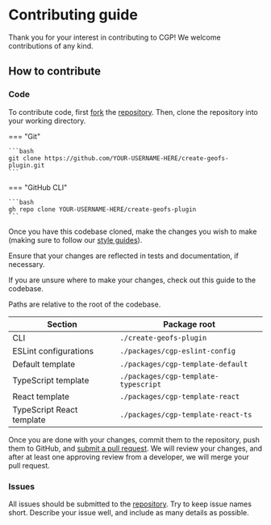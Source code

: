 # Contributing guide

Thank you for your interest in contributing to CGP! We welcome contributions of any kind.

## How to contribute

### Code

To contribute code, first [fork][] the [repository][]. Then, clone the repository into your working directory.

=== "Git"

    ```bash
    git clone https://github.com/YOUR-USERNAME-HERE/create-geofs-plugin.git
    ```

=== "GitHub CLI"

    ```bash
    gh repo clone YOUR-USERNAME-HERE/create-geofs-plugin
    ```

Once you have this codebase cloned, make the changes you wish to make (making sure to follow our [style guides][]).

Ensure that your changes are reflected in tests and documentation, if necessary.

If you are unsure where to make your changes, check out this guide to the codebase.

Paths are relative to the root of the codebase.

| Section                   | Package root                         |
| ------------------------- | ------------------------------------ |
| CLI                       | `./create-geofs-plugin`              |
| ESLint configurations     | `./packages/cgp-eslint-config`       |
| Default template          | `./packages/cgp-template-default`    |
| TypeScript template       | `./packages/cgp-template-typescript` |
| React template            | `./packages/cgp-template-react`      |
| TypeScript React template | `./packages/cgp-template-react-ts`   |

Once you are done with your changes, commit them to the repository, push them to GitHub, and [submit a pull request][].
We will review your changes, and after at least one approving review from a developer, we will merge your pull request.

### Issues

All issues should be submitted to the [repository][]. Try to keep issue names short.
Describe your issue well, and include as many details as possible.

[fork]: https://docs.github.com/en/get-started/quickstart/fork-a-repo
[repository]: https://github.com/gpsystem/create-geofs-plugin
[style guides]: ./style/index.md
[submit a pull request]: https://docs.github.com/en/desktop/contributing-and-collaborating-using-github-desktop/working-with-your-remote-repository-on-github-or-github-enterprise/creating-an-issue-or-pull-request#creating-a-pull-request
